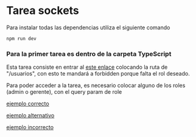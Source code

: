 # Tarea sockets

Para instalar todas las dependencias utiliza el siguiente comando

`npm run dev`

### Para la primer tarea es dentro de la carpeta **TypeScript**

Esta tarea consiste en entrar al [este enlace](http://localhost:3000)
colocando la ruta de "/usuarios", con esto te mandará a forbidden porque falta el rol deseado.

Para poder acceder a la tarea, es necesario colocar alguno de los roles (admin o gerente), con el query param de role

[ejemplo correcto](http://localhost:3000/usuarios?role=admin)

[ejemplo alternativo](http://localhost:3000/usuarios?role=gerente)

[ejemplo incorrecto](http://localhost:3000/usuarios?role=aaaaa)

